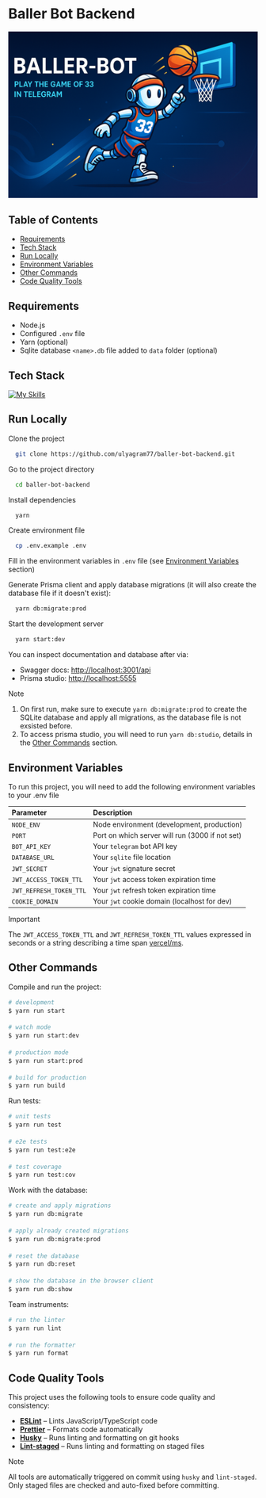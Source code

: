 # Baller Bot Backend

![Logo](./docs/banner.png)

## Table of Contents

- [Requirements](#requirements)
- [Tech Stack](#tech-stack)
- [Run Locally](#run-locally)
- [Environment Variables](#environment-variables)
- [Other Commands](#other-commands)
- [Code Quality Tools](#code-quality-tools)

## Requirements

- Node.js
- Configured `.env` file
- Yarn (optional)
- Sqlite database `<name>.db` file added to `data` folder (optional)

## Tech Stack

[![My Skills](https://skillicons.dev/icons?i=ts,nest,prisma,sqlite&theme=dark)](https://skillicons.dev)

## Run Locally

Clone the project

```bash
  git clone https://github.com/ulyagram77/baller-bot-backend.git
```

Go to the project directory

```bash
  cd baller-bot-backend
```

Install dependencies

```bash
  yarn
```

Create environment file

```bash
  cp .env.example .env
```

Fill in the environment variables in `.env` file (see [Environment Variables](#environment-variables) section)

Generate Prisma client and apply database migrations (it will also create the database file if it doesn't exist):

```bash
  yarn db:migrate:prod
```

Start the development server

```bash
  yarn start:dev
```

You can inspect documentation and database after via:

- Swagger docs: [http://localhost:3001/api](http://localhost:3001/api)
- Prisma studio: [http://localhost:5555](http://localhost:5555)

> [!NOTE]
>
> 1. On first run, make sure to execute `yarn db:migrate:prod` to create the SQLite database and apply all migrations, as the database file is not exsisted before.
> 2. To access prisma studio, you will need to run `yarn db:studio`, details in the [Other Commands](#other-commands) section.

## Environment Variables

To run this project, you will need to add the following environment variables to your .env file

| Parameter               | Description                                     |
| :---------------------- | :---------------------------------------------- |
| `NODE_ENV`              | Node environment (development, production)      |
| `PORT`                  | Port on which server will run (3000 if not set) |
| `BOT_API_KEY`           | Your `telegram` bot API key                     |
| `DATABASE_URL`          | Your `sqlite` file location                     |
| `JWT_SECRET`            | Your `jwt` signature secret                     |
| `JWT_ACCESS_TOKEN_TTL`  | Your `jwt` access token expiration time         |
| `JWT_REFRESH_TOKEN_TTL` | Your `jwt` refresh token expiration time        |
| `COOKIE_DOMAIN`         | Your `jwt` cookie domain (localhost for dev)    |

> [!IMPORTANT]
> The `JWT_ACCESS_TOKEN_TTL` and `JWT_REFRESH_TOKEN_TTL` values expressed in seconds or a string describing a time span [vercel/ms](https://github.com/vercel/ms).

## Other Commands

Compile and run the project:

```bash
# development
$ yarn run start

# watch mode
$ yarn run start:dev

# production mode
$ yarn run start:prod

# build for production
$ yarn run build
```

Run tests:

```bash
# unit tests
$ yarn run test

# e2e tests
$ yarn run test:e2e

# test coverage
$ yarn run test:cov
```

Work with the database:

```bash
# create and apply migrations
$ yarn run db:migrate

# apply already created migrations
$ yarn run db:migrate:prod

# reset the database
$ yarn run db:reset

# show the database in the browser client
$ yarn run db:show
```

Team instruments:

```bash
# run the linter
$ yarn run lint

# run the formatter
$ yarn run format
```

## Code Quality Tools

This project uses the following tools to ensure code quality and consistency:

- **[ESLint](https://eslint.org/)** – Lints JavaScript/TypeScript code
- **[Prettier](https://prettier.io/)** – Formats code automatically
- **[Husky](https://typicode.github.io/husky/)** – Runs linting and formatting on git hooks
- **[Lint-staged](https://github.com/okonet/lint-staged)** – Runs linting and formatting on staged files

> [!NOTE]
> All tools are automatically triggered on commit using `husky` and `lint-staged`.  
> Only staged files are checked and auto-fixed before committing.
